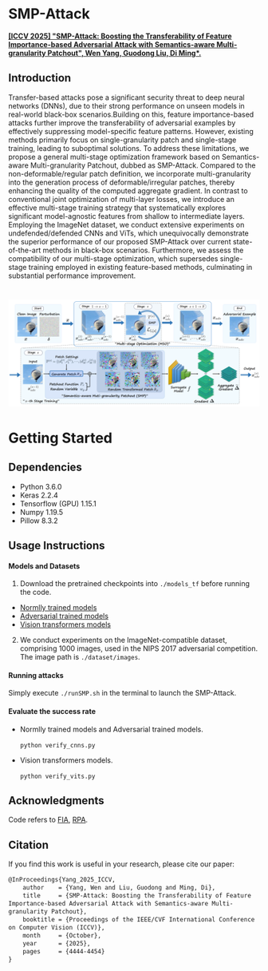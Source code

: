 # SMP-Attack

[**\[ICCV 2025\] "SMP-Attack: Boosting the Transferability of Feature Importance-based Adversarial Attack with Semantics-aware Multi-granularity Patchout", Wen Yang, Guodong Liu, Di Ming*.**]([https://github.com/advml-group](https://github.com/AdvML-Group/SMP-Attack)) 

## Introduction

Transfer-based attacks pose a significant security threat to deep neural networks (DNNs), due to their strong performance on unseen models in real-world black-box scenarios.Building on this, feature importance-based attacks further improve the transferability of adversarial examples by effectively suppressing model-specific feature patterns. However, existing methods primarily focus on single-granularity patch and single-stage training, leading to suboptimal solutions. To address these limitations, we propose a general multi-stage optimization framework based on Semantics-aware Multi-granularity Patchout, dubbed as SMP-Attack. Compared to the non-deformable/regular patch definition, we incorporate multi-granularity into the generation process of deformable/irregular patches, thereby enhancing the quality of the computed aggregate gradient. In contrast to conventional joint optimization of multi-layer losses, we introduce an effective multi-stage training strategy that systematically explores significant model-agnostic features from shallow to intermediate layers. Employing the ImageNet dataset, we conduct extensive experiments on undefended/defended CNNs and ViTs, which unequivocally demonstrate the superior performance of our proposed SMP-Attack over current state-of-the-art methods in black-box scenarios. Furthermore, we assess the compatibility of our multi-stage optimization, which supersedes single-stage training employed in existing feature-based methods, culminating in substantial performance improvement.

# ![](./show_image/Home.png)

# Getting Started

## Dependencies

- Python 3.6.0
- Keras 2.2.4
- Tensorflow (GPU) 1.15.1
- Numpy 1.19.5
- Pillow 8.3.2

## Usage Instructions

#### Models and Datasets

1. Download the pretrained checkpoints into `./models_tf` before running the code.

- [Normlly trained models]( https://github.com/tensorflow/models/tree/master/research/slim)
- [Adversarial trained models]( https://github.com/tensorflow/models/tree/archive/research/adv_imagenet_models)
- [Vision transformers models](https://github.com/rwightman/pytorch-image-models)

2. We conduct experiments on the ImageNet-compatible dataset, comprising 1000 images, used in the NIPS 2017 adversarial competition. The image path is `./dataset/images`.

#### Running attacks

 Simply execute `./runSMP.sh` in the terminal to launch the SMP-Attack.

#### Evaluate the success rate

- Normlly trained models and Adversarial trained models.

  `python verify_cnns.py`

- Vision transformers models.

  `python verify_vits.py`

## Acknowledgments

 Code refers to [FIA](https://github.com/hcguoO0/FIA), [RPA](https://github.com/alwaysfoggy/RPA).

## Citation

 If you find this work is useful in your research, please cite our paper:

```
@InProceedings{Yang_2025_ICCV,
    author    = {Yang, Wen and Liu, Guodong and Ming, Di},
    title     = {SMP-Attack: Boosting the Transferability of Feature Importance-based Adversarial Attack with Semantics-aware Multi-granularity Patchout},
    booktitle = {Proceedings of the IEEE/CVF International Conference on Computer Vision (ICCV)},
    month     = {October},
    year      = {2025},
    pages     = {4444-4454}
}

```
